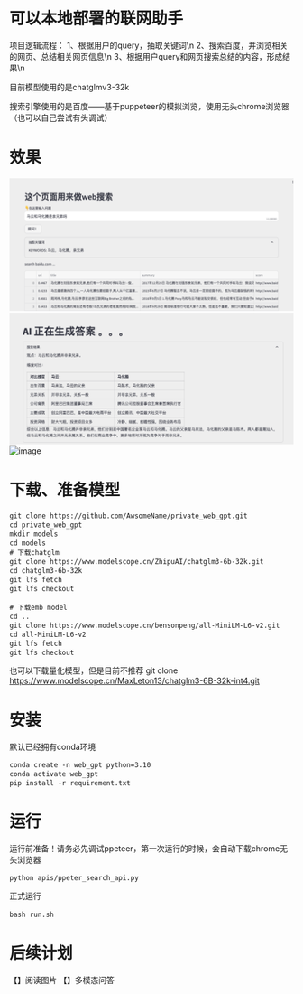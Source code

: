 # 可以本地部署的联网助手

项目逻辑流程：
1、根据用户的query，抽取关键词\n
2、搜索百度，并浏览相关的网页、总结相关网页信息\n
3、根据用户query和网页搜索总结的内容，形成结果\n

目前模型使用的是chatglmv3-32k

搜索引擎使用的是百度——基于puppeteer的模拟浏览，使用无头chrome浏览器（也可以自己尝试有头调试）

# 效果
![image](./images/web_gpt_1.png)
![image](./images/web_gpt_2.png)
![image](./images/web_gpt_full.png)

# 下载、准备模型
```
git clone https://github.com/AwsomeName/private_web_gpt.git
cd private_web_gpt
mkdir models
cd models
# 下载chatglm
git clone https://www.modelscope.cn/ZhipuAI/chatglm3-6b-32k.git
cd chatglm3-6b-32k
git lfs fetch
git lfs checkout

# 下载emb model
cd ..
git clone https://www.modelscope.cn/bensonpeng/all-MiniLM-L6-v2.git
cd all-MiniLM-L6-v2
git lfs fetch
git lfs checkout
```

也可以下载量化模型，但是目前不推荐
git clone https://www.modelscope.cn/MaxLeton13/chatglm3-6B-32k-int4.git


# 安装
默认已经拥有conda环境

```
conda create -n web_gpt python=3.10
conda activate web_gpt
pip install -r requirement.txt
```


# 运行
运行前准备！请务必先调试ppeteer，第一次运行的时候，会自动下载chrome无头浏览器
```
python apis/ppeter_search_api.py
```

正式运行

```bash run.sh```


# 后续计划
【】阅读图片
【】多模态问答